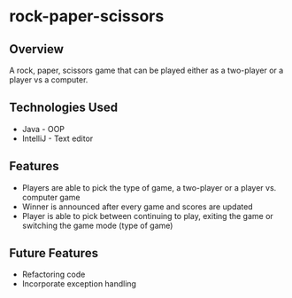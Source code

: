 # rock-paper-scissors

## Overview
A rock, paper, scissors game that can be played either as a two-player or a player vs a computer.

## Technologies Used
* Java - OOP 
* IntelliJ - Text editor

## Features
* Players are able to pick the type of game, a two-player or a player vs. computer game
* Winner is announced after every game and scores are updated
* Player is able to pick between continuing to play, exiting the game or switching the game mode (type of game)

## Future Features
* Refactoring code
* Incorporate exception handling